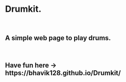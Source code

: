 <h1>Drumkit.</h1><br>
<h2>A simple web page to play drums.</h2><br>
<h2>Have fun here ->  https://bhavik128.github.io/Drumkit/</h2>
